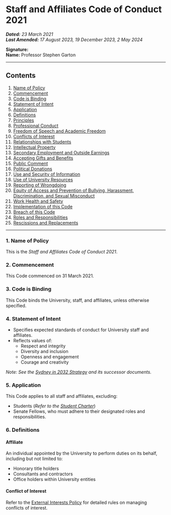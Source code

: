 # Staff and Affiliates Code of Conduct 2021

_**Dated:** 23 March 2021  
**Last Amended:** 17 August 2023, 19 December 2023, 2 May 2024_

**Signature:**  
**Name:** Professor Stephen Garton

---

## Contents
1. [Name of Policy](#name-of-policy)
2. [Commencement](#commencement)
3. [Code is Binding](#code-is-binding)
4. [Statement of Intent](#statement-of-intent)
5. [Application](#application)
6. [Definitions](#definitions)
7. [Principles](#principles)
8. [Professional Conduct](#professional-conduct)
9. [Freedom of Speech and Academic Freedom](#freedom-of-speech-and-academic-freedom)
10. [Conflicts of Interest](#conflicts-of-interest)
11. [Relationships with Students](#relationships-with-students)
12. [Intellectual Property](#intellectual-property)
13. [Secondary Employment and Outside Earnings](#secondary-employment-and-outside-earnings)
14. [Accepting Gifts and Benefits](#accepting-gifts-and-benefits)
15. [Public Comment](#public-comment)
16. [Political Donations](#political-donations)
17. [Use and Security of Information](#use-and-security-of-information)
18. [Use of University Resources](#use-of-university-resources)
19. [Reporting of Wrongdoing](#reporting-of-wrongdoing)
20. [Equity of Access and Prevention of Bullying, Harassment, Discrimination, and Sexual Misconduct](#equity-of-access)
21. [Work Health and Safety](#work-health-and-safety)
22. [Implementation of this Code](#implementation-of-this-code)
23. [Breach of this Code](#breach-of-this-code)
24. [Roles and Responsibilities](#roles-and-responsibilities)
25. [Rescissions and Replacements](#rescissions-and-replacements)

---

### 1. Name of Policy
This is the _Staff and Affiliates Code of Conduct 2021_.

### 2. Commencement
This Code commenced on 31 March 2021.

### 3. Code is Binding
This Code binds the University, staff, and affiliates, unless otherwise specified.

### 4. Statement of Intent
- Specifies expected standards of conduct for University staff and affiliates.
- Reflects values of:
  - Respect and integrity
  - Diversity and inclusion
  - Openness and engagement
  - Courage and creativity

_Note: See the [Sydney in 2032 Strategy](https://www.sydney.edu.au/content/dam/corporate/documents/about-us/strategy-2032/strategic-plan-2032-final.pdf) and its successor documents._

### 5. Application
This Code applies to all staff and affiliates, excluding:
- Students (_Refer to the [Student Charter](https://www.sydney.edu.au/policies/showdoc.aspx?recnum=PDOC2011/215&RendNum=0)_)
- Senate Fellows, who must adhere to their designated roles and responsibilities.

### 6. Definitions
#### Affiliate
An individual appointed by the University to perform duties on its behalf, including but not limited to:
- Honorary title holders
- Consultants and contractors
- Office holders within University entities

#### Conflict of Interest
Refer to the [External Interests Policy](https://www.sydney.edu.au/policies/showdoc.aspx?recnum=PDOC2011/75&RendNum=0) for detailed rules on managing conflicts of interest.
